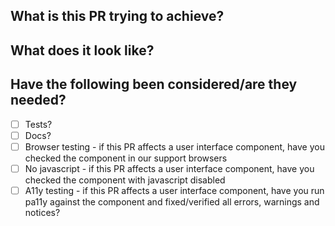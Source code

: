 ## What is this PR trying to achieve?

## What does it look like?

## Have the following been considered/are they needed?

- [ ] Tests?
- [ ] Docs?
- [ ] Browser testing - if this PR affects a user interface component, have you checked the component in our support browsers
- [ ] No javascript - if this PR affects a user interface component, have you checked the component with javascript disabled
- [ ] A11y testing - if this PR affects a user interface component, have you run pa11y against the component and fixed/verified all errors, warnings and notices?
